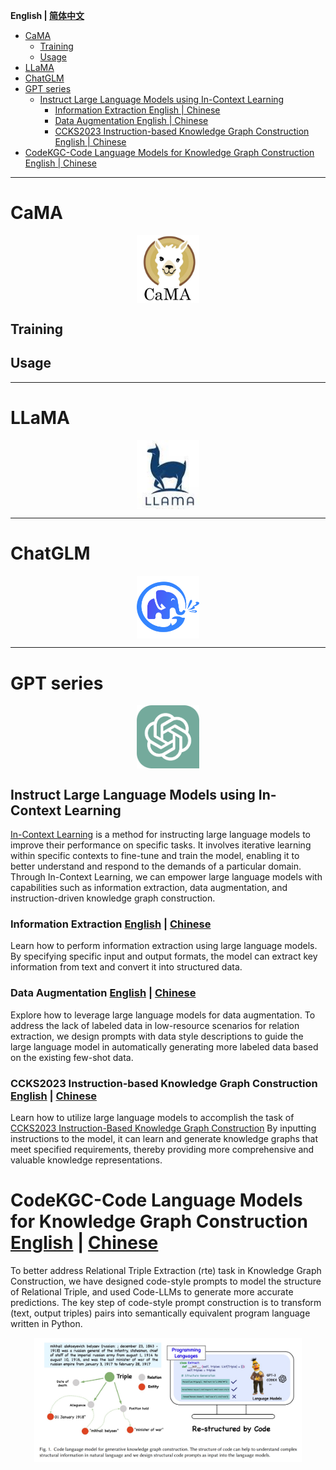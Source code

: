 <p align="left">
    <b> English | <a href="https://github.com/zjunlp/DeepKE/blob/llm/example/llm/README_CN.md">简体中文</a> </b>
</p>

- [CaMA](#cama)
  - [Training](#training)
  - [Usage](#usage)
- [LLaMA](#llama)
- [ChatGLM](#chatglm)
- [GPT series](#gpt-series)
  - [Instruct Large Language Models using In-Context Learning](#instruct-large-language-models-using-in-context-learning)
    - [Information Extraction English | Chinese](#information-extraction-english--chinese)
    - [Data Augmentation English | Chinese](#data-augmentation-english--chinese)
    - [CCKS2023 Instruction-based Knowledge Graph Construction English | Chinese](#ccks2023-instruction-based-knowledge-graph-construction-english--chinese)
- [CodeKGC-Code Language Models for Knowledge Graph Construction English | Chinese](#codekgc-code-language-models-for-knowledge-graph-construction-english--chinese)

---

# CaMA

<p align="center" width="100%">
<a href="" target="_blank"><img src="assets/cama_logo.jpeg" alt="ZJU-CaMA" style="width: 20%; min-width: 20px; display: block; margin: auto;"></a>
</p>

## Training

## Usage
 
---

# LLaMA

<p align="center" width="100%">
<a href="" target="_blank"><img src="assets/llama_logo.jpeg" alt="LLaMA" style="width: 20%; min-width: 20px; display: block; margin: auto;"></a>
</p>

--- 

# ChatGLM
<p align="center" width="100%">
<a href="" target="_blank"><img src="assets/chatglm_logo.png" alt="ChatGLM" style="width: 20%; min-width: 20px; display: block; margin: auto;"></a>
</p>

---

# GPT series

<p align="center" width="100%">
<a href="" target="_blank"><img src="assets/chatgpt_logo.png" alt="GPT" style="width: 20%; min-width: 20px; display: block; margin: auto;"></a>
</p>

## Instruct Large Language Models using In-Context Learning

[In-Context Learning](http://arxiv.org/abs/2301.00234) is a method for instructing large language models to improve their performance on specific tasks. It involves iterative learning within specific contexts to fine-tune and train the model, enabling it to better understand and respond to the demands of a particular domain. Through In-Context Learning, we can empower large language models with capabilities such as information extraction, data augmentation, and instruction-driven knowledge graph construction.


### Information Extraction [English](./LLMICL/README.md/#ie-with-large-language-models) | [Chinese](./LLMICL/README_CN.md/#使用大语言模型进行信息抽取)

Learn how to perform information extraction using large language models. By specifying specific input and output formats, the model can extract key information from text and convert it into structured data.


### Data Augmentation [English](./LLMICL/README.md/#data-augmentation-with-large-language-models) | [Chinese](./LLMICL/README_CN.md/#使用大语言模型进行数据增强)

Explore how to leverage large language models for data augmentation. To address the lack of labeled data in low-resource scenarios for relation extraction, we design prompts with data style descriptions to guide the large language model in automatically generating more labeled data based on the existing few-shot data.


### CCKS2023 Instruction-based Knowledge Graph Construction [English](./LLMICL/README.md/#ccks2023-instruction-based-knowledge-graph-construction-with-large-language-models) | [Chinese](./LLMICL/README_CN.md/#使用大语言模型完成ccks2023指令驱动的知识图谱构建)

Learn how to utilize large language models to accomplish the task of [CCKS2023 Instruction-Based Knowledge Graph Construction](https://tianchi.aliyun.com/competition/entrance/532080/introduction) By inputting instructions to the model, it can learn and generate knowledge graphs that meet specified requirements, thereby providing more comprehensive and valuable knowledge representations.


# CodeKGC-Code Language Models for Knowledge Graph Construction [English](./CodeKGC/README.md) | [Chinese](./CodeKGC/README_CN.md)

To better address Relational Triple Extraction (rte) task in Knowledge Graph Construction, we have designed code-style prompts to model the structure of  Relational Triple, and used Code-LLMs to generate more accurate predictions. The key step of code-style prompt construction is to transform (text, output triples) pairs into semantically equivalent program language written in Python.

<div align=center>
<img src="./CodeKGC/codekgc_figure.png" width="85%" height="75%" />
</div>



